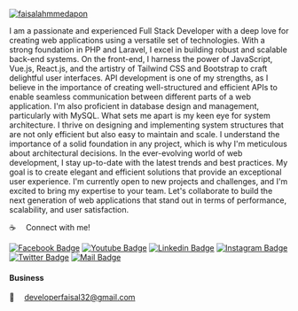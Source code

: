 <p align="left"> <a href="https://media.licdn.com/dms/image/D4D16AQGShnYjyhPilA/profile-displaybackgroundimage-shrink_350_1400/0/1698903700082?e=1704326400&v=beta&t=TomtfPneF0aDWrA4zgtvbAEEei1_OHAJtusuHjkpUAE" target="blank">
<img style=" display: block;margin-left: auto;margin-right: auto;" src="https://scontent.fdac24-2.fna.fbcdn.net/v/t39.30808-6/271654336_1075058576620120_4287395965027595800_n.jpg?_nc_cat=108&ccb=1-7&_nc_sid=a2f6c7&_nc_eui2=AeF82SHVLu9a8ZgnqEVGYul5FnenkfVQH10Wd6eR9VAfXVo6H8X_LcxYg4nC_dQyY56A268grYDu8OQhA13l2WO-&_nc_ohc=1CQgTrbT_hkAX_ukDGC&_nc_ht=scontent.fdac24-2.fna&oh=00_AfDYaMeHCG_ey3xTNd5pluU4EjqdSMkYMqhnS4feIeO6OQ&oe=6509C085" alt="faisalahmmedapon" />
</a> </p>


I am a passionate and experienced Full Stack Developer with a deep love for creating web applications using a versatile set of technologies. With a strong foundation in PHP and Laravel, I excel in building robust and scalable back-end systems. On the front-end, I harness the power of JavaScript, Vue.js, React.js, and the artistry of Tailwind CSS and Bootstrap to craft delightful user interfaces.
API development is one of my strengths, as I believe in the importance of creating well-structured and efficient APIs to enable seamless communication between different parts of a web application. I'm also proficient in database design and management, particularly with MySQL.
What sets me apart is my keen eye for system architecture. I thrive on designing and implementing system structures that are not only efficient but also easy to maintain and scale. I understand the importance of a solid foundation in any project, which is why I'm meticulous about architectural decisions.
In the ever-evolving world of web development, I stay up-to-date with the latest trends and best practices. My goal is to create elegant and efficient solutions that provide an exceptional user experience.
I'm currently open to new projects and challenges, and I'm excited to bring my expertise to your team. Let's collaborate to build the next generation of web applications that stand out in terms of performance, scalability, and user satisfaction.

:coffee: &emsp;Connect with me!

[![Facebook Badge](https://img.shields.io/badge/Facebook-1877F2?style=for-the-badge&logo=facebook&logoColor=white)](https://www.facebook.com/faisalahmmedapon) 
[![Youtube Badge](https://img.shields.io/badge/YouTube-FF0000?style=for-the-badge&logo=youtube&logoColor=white)](https://youtube.com/@faisalahmmedapon) 
[![Linkedin Badge](https://img.shields.io/badge/LinkedIn-0077B5?style=for-the-badge&logo=linkedin&logoColor=white)](https://www.linkedin.com/in/faisalahmmedapon/) 
[![Instagram Badge](https://img.shields.io/badge/Instagram-E4405F?style=for-the-badge&logo=instagram&logoColor=white)](https://instagram.com/faisalahmmedapon) 
[![Twitter Badge](https://img.shields.io/badge/Twitter-1DA1F2?style=for-the-badge&logo=twitter&logoColor=white)](https://twitter.com/faisalahmmedapo) 
[![Mail Badge](https://img.shields.io/badge/Gmail-D14836?style=for-the-badge&logo=gmail&logoColor=white)](mailto:developerfaisal32@gmail.com)


#### Business

:email: &emsp;developerfaisal32@gmail.com
<br >

